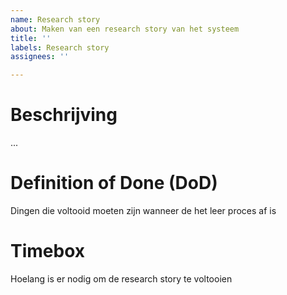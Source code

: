 ```yaml
---
name: Research story
about: Maken van een research story van het systeem
title: ''
labels: Research story
assignees: ''

---
```


# Beschrijving
...
# Definition of Done (DoD)
Dingen die voltooid moeten zijn wanneer de het leer proces af is
# Timebox
Hoelang is er nodig om de research story te voltooien

